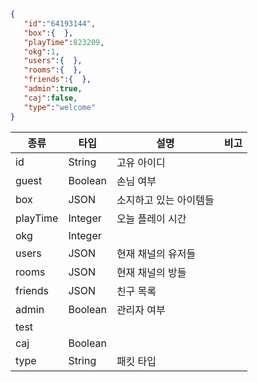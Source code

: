 ```json
{  
   "id":"64193144",
   "box":{  },
   "playTime":823209,
   "okg":1,
   "users":{  },
   "rooms":{  },
   "friends":{  },
   "admin":true,
   "caj":false,
   "type":"welcome"
}
```

| 종류     | 타입    | 설명                   | 비고 |
|----------|---------|------------------------|------|
| id       | String  | 고유 아이디            |      |
| guest    | Boolean | 손님 여부              |      |
| box      | JSON    | 소지하고 있는 아이템들 |      |
| playTime | Integer | 오늘 플레이 시간       |      |
| okg      | Integer |                        |      |
| users    | JSON    | 현재 채널의 유저들     |      |
| rooms    | JSON    | 현재 채널의 방들       |      |
| friends  | JSON    | 친구 목록              |      |
| admin    | Boolean | 관리자 여부            |      |
| test     |         |                        |      |
| caj      | Boolean |                        |      |
| type     | String  | 패킷 타입              |      |
